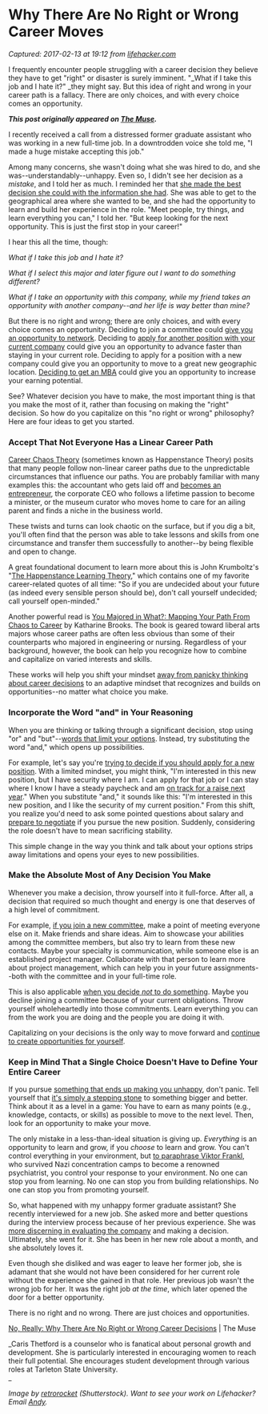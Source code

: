 # Why There Are No Right or Wrong Career Moves 

_Captured: 2017-02-13 at 19:12 from [lifehacker.com](http://lifehacker.com/why-there-are-no-right-or-wrong-career-moves-1704232930)_

I frequently encounter people struggling with a career decision they believe they have to get "right" or disaster is surely imminent. "_What if I take this job and I hate it?" _they might say. But this idea of right and wrong in your career path is a fallacy. There are only choices, and with every choice comes an opportunity.

_**This post originally appeared on [The Muse](https://www.themuse.com/advice/no-really-why-there-are-no-right-or-wrong-career-decisions).**_

I recently received a call from a distressed former graduate assistant who was working in a new full-time job. In a downtrodden voice she told me, "I made a huge mistake accepting this job."

Among many concerns, she wasn't doing what she was hired to do, and she was--understandably--unhappy. Even so, I didn't see her decision as a _mistake_, and I told her as much. I reminded her that [she made the best decision she could with the information she had](https://www.themuse.com/advice/how-successful-people-make-the-toughest-decisions). She was able to get to the geographical area where she wanted to be, and she had the opportunity to learn and build her experience in the role. "Meet people, try things, and learn everything you can," I told her. "But keep looking for the next opportunity. This is just the first stop in your career!"

I hear this all the time, though:

_What if I take this job and I hate it?_

_What if I select this major and later figure out I want to do something different?_

_What if I take an opportunity with this company, while my friend takes an opportunity with another company--and her life is way better than mine?_

But there is no right and wrong; there are only choices, and with every choice comes an opportunity. Deciding to join a committee could [give you an opportunity to network](https://www.themuse.com/advice/9-easy-ways-to-grow-your-network-right-this-second). Deciding to [apply for another position with your current company](https://www.themuse.com/advice/4-surprising-ways-a-lateral-move-can-benefit-your-career) could give you an opportunity to advance faster than staying in your current role. Deciding to apply for a position with a new company could give you an opportunity to move to a great new geographic location. [Deciding to get an MBA](https://www.themuse.com/advice/mba-motivation-should-you-go-to-bschool) could give you an opportunity to increase your earning potential.

See? Whatever decision you have to make, the most important thing is that you make the most of it, rather than focusing on making the "right" decision. So how do you capitalize on this "no right or wrong" philosophy? Here are four ideas to get you started.

### **Accept That Not Everyone Has a Linear Career Path**

[Career Chaos Theory](http://www.amazon.com/The-Chaos-Theory-Careers-Twenty-First/dp/0415806348?tag=lifehackeramzn-20&ascsubtag=e640e80ade3db1d33ff46196889a107a9b419bdf&rawdata=%5Bt%7Clink%5Bp%7C1704232930%5Ba%7C0415806348%5Bau%7C494647335%5Bb%7Clifehacker) (sometimes known as Happenstance Theory) posits that many people follow non-linear career paths due to the unpredictable circumstances that influence our paths. You are probably familiar with many examples this: the accountant who gets laid off and [becomes an entrepreneur](https://www.themuse.com/advice/links-we-love-start-here-when-starting-a-business), the corporate CEO who follows a lifetime passion to become a minister, or the museum curator who moves home to care for an ailing parent and finds a niche in the business world.

These twists and turns can look chaotic on the surface, but if you dig a bit, you'll often find that the person was able to take lessons and skills from one circumstance and transfer them successfully to another--by being flexible and open to change.

A great foundational document to learn more about this is John Krumboltz's "[The Happenstance Learning Theory](http://web.stanford.edu/~jdk/HappenstanceLearningTheory2009.pdf)," which contains one of my favorite career-related quotes of all time: "So if you are undecided about your future (as indeed every sensible person should be), don't call yourself undecided; call yourself open-minded."

Another powerful read is [You Majored in What?: Mapping Your Path From Chaos to Career](http://www.amazon.com/You-Majored-What-Mapping-Career/dp/0452296005?tag=lifehackeramzn-20&ascsubtag=0d534b84009176fc314b179e8d0abd65d1eccc20&rawdata=%5Bt%7Clink%5Bp%7C1704232930%5Ba%7C0452296005%5Bau%7C494647335%5Bb%7Clifehacker) by Katharine Brooks. The book is geared toward liberal arts majors whose career paths are often less obvious than some of their counterparts who majored in engineering or nursing. Regardless of your background, however, the book can help you recognize how to combine and capitalize on varied interests and skills.

These works will help you shift your mindset [away from panicky thinking about career decisions](http://lifehacker.com/how-to-move-past-failure-1597951611) to an adaptive mindset that recognizes and builds on opportunities--no matter what choice you make.

### **Incorporate the Word "and" in Your Reasoning**

When you are thinking or talking through a significant decision, stop using "or" and "but"--[words that limit your options](https://www.themuse.com/advice/5-habits-of-truly-amazing-communicators). Instead, try substituting the word "and," which opens up possibilities.

For example, let's say you're [trying to decide if you should apply for a new position](http://lifehacker.com/5949388/should-you-accept-the-job-offer-or-walk-away). With a limited mindset, you might think, "I'm interested in this new position, but I have security where I am. I can apply for that job or I can stay where I know I have a steady paycheck and am [on track for a raise next year](https://www.themuse.com/advice/8-things-to-know-before-asking-for-a-raise)." When you substitute "and," it sounds like this: "I'm interested in this new position, and I like the security of my current position." From this shift, you realize you'd need to ask some pointed questions about salary and [prepare to negotiate](https://www.themuse.com/advice/8-rules-of-negotiation-every-professional-should-memorize) if you pursue the new position. Suddenly, considering the role doesn't have to mean sacrificing stability.

This simple change in the way you think and talk about your options strips away limitations and opens your eyes to new possibilities.

### **Make the Absolute Most of Any Decision You Make**

Whenever you make a decision, throw yourself into it full-force. After all, a decision that required so much thought and energy is one that deserves of a high level of commitment.

For example, [if you join a new committee](https://www.themuse.com/advice/what-you-should-know-before-you-join-a-nonprofit-board), make a point of meeting everyone else on it. Make friends and share ideas. Aim to showcase your abilities among the committee members, but also try to learn from these new contacts. Maybe your specialty is communication, while someone else is an established project manager. Collaborate with that person to learn more about project management, which can help you in your future assignments--both with the committee and in your full-time role.

This is also applicable [when you decide _not_ to do something](https://www.themuse.com/advice/why-youre-not-saying-no-enough-and-how-to-fix-it). Maybe you decline joining a committee because of your current obligations. Throw yourself wholeheartedly into those commitments. Learn everything you can from the work you are doing and the people you are doing it with.

Capitalizing on your decisions is the only way to move forward and [continue to create opportunities for yourself](http://lifehacker.com/5934326/five-career-setbacks-and-how-to-recover-from-them).

### **Keep in Mind That a Single Choice Doesn't Have to Define Your Entire Career**

If you pursue [something that ends up making you unhappy](https://www.themuse.com/advice/are-you-secretly-unhappy-at-work-3-nofluff-fixes), don't panic. Tell yourself that [it's simply a stepping stone](http://lifehacker.com/nine-nuggets-of-career-advice-id-give-to-my-younger-sel-1601338834) to something bigger and better. Think about it as a level in a game: You have to earn as many points (e.g., knowledge, contacts, or skills) as possible to move to the next level. Then, look for an opportunity to make your move.

The only mistake in a less-than-ideal situation is giving up. _Everything_ is an opportunity to learn and grow, if you _choose_ to learn and grow. You can't control everything in your environment, but [to paraphrase Viktor Frankl](https://www.psychologytoday.com/blog/hide-and-seek/201205/mans-search-meaning), who survived Nazi concentration camps to become a renowned psychiatrist, you control your response to your environment. No one can stop you from learning. No one can stop you from building relationships. No one can stop you from promoting yourself.

So, what happened with my unhappy former graduate assistant? She recently interviewed for a new job. She asked more and better questions during the interview process because of her previous experience. She was [more discerning in evaluating the company](https://www.themuse.com/advice/9-sneaky-ways-to-figure-out-a-companys-culture) and making a decision. Ultimately, she went for it. She has been in her new role about a month, and she absolutely loves it.

Even though she disliked and was eager to leave her former job, she is adamant that she would not have been considered for her current role without the experience she gained in that role. Her previous job wasn't the wrong job for her. It was the right job _at the time_, which later opened the door for a better opportunity.

There is no right and no wrong. There are just choices and opportunities.

[No, Really: Why There Are No Right or Wrong Career Decisions](https://www.themuse.com/advice/no-really-why-there-are-no-right-or-wrong-career-decisions) | The Muse

_Caris Thetford is a counselor who is fanatical about personal growth and development. She is particularly interested in encouraging women to reach their full potential. She encourages student development through various roles at Tarleton State University.  
_

_Image by [retrorocket](http://www.shutterstock.com/pic-247531369/stock-vector-career-path-businesswoman-navigating-her-career-path-to-success-the-woman-and-maze-are-on-a.html?src=qW4C1G_YB-in9bGj2I7X5Q-1-38) (Shutterstock). Want to see your work on Lifehacker? Email [Andy](mailto:andy@lifehacker.com)._
